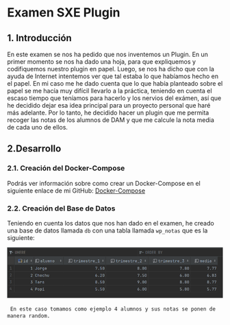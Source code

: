 # Examen SXE Plugin

##  1. Introducción

En este examen se nos ha pedido que nos inventemos un Plugin. En un primer momento se nos ha dado una hoja,
para que expliquemos y codifiquemos nuestro plugin en papel. Luego, se nos ha dicho que con la ayuda de
Internet intentemos ver que tal estaba lo que habíamos hecho en el papel. En mi caso me he dado cuenta que 
lo que había planteado sobre el papel se me hacía muy difícil llevarlo a la práctica, teniendo en cuenta el 
escaso tiempo que teníamos para hacerlo y los nervios del exámen, así que he decidido dejar esa idea principal
para un proyecto personal que haré más adelante. Por lo tanto, he decidido hacer un plugin que me permita recoger
las notas de los alumnos de DAM y que me calcule la nota media de cada uno de ellos.

## 2.Desarrollo

### 2.1. Creación del Docker-Compose
Podrás ver información sobre como crear un Docker-Compose en el siguiente enlace de mi GitHub: [Docker-Compose](https://github.com/cristianmoreiraa/WordPress)

### 2.2. Creación del Base de Datos
Teniendo en cuenta los datos que nos han dado en el examen, he creado una base de datos llamada `db` con una tabla llamada `wp_notas` que es la siguiente:

![DB](./img/Database.png)

     En este caso tomamos como ejemplo 4 alumnos y sus notas se ponen de manera random.